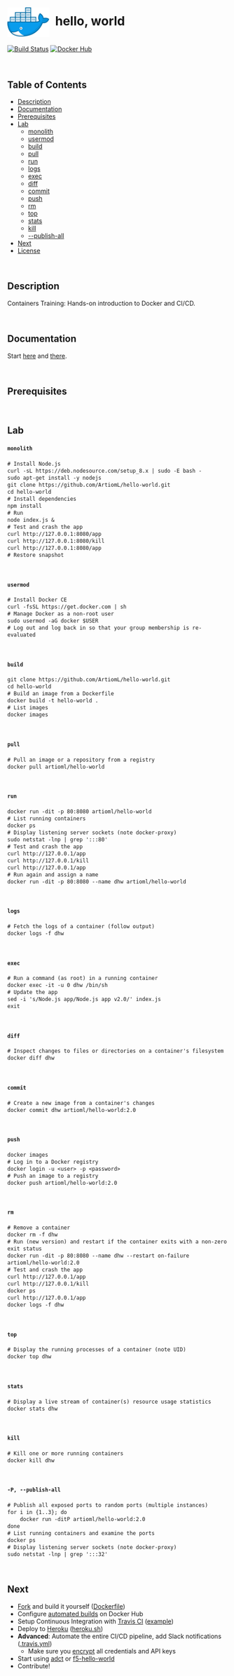 # <img align="center" src="img/docker.svg" width="96">&nbsp;&nbsp;hello, world

[![Build Status](https://travis-ci.org/ArtiomL/hello-world.svg?branch=master)](https://travis-ci.org/ArtiomL/hello-world)
[![Docker Hub](https://img.shields.io/docker/pulls/artioml/hello-world.svg)](https://hub.docker.com/r/artioml/hello-world/)

&nbsp;&nbsp;

## Table of Contents
- [Description](#description)
- [Documentation](#documentation)
- [Prerequisites](#prerequisites)
- [Lab](#lab)
	- [monolith](#monolith)
	- [usermod](#usermod)
	- [build](#build)
	- [pull](#pull)
	- [run](#run)
	- [logs](#logs)
	- [exec](#exec)
	- [diff](#diff)
	- [commit](#commit)
	- [push](#push)
	- [rm](#rm)
	- [top](#top)
	- [stats](#stats)
	- [kill](#kill)
	- [--publish-all](#-p---publish-all)
- [Next](#next)
- [License](LICENSE)


&nbsp;&nbsp;

## Description

Containers Training: Hands-on introduction to Docker and CI/CD.

&nbsp;&nbsp;

## Documentation

Start [here](https://github.com/veggiemonk/awesome-docker) and [there](https://github.com/wsargent/docker-cheat-sheet).

&nbsp;&nbsp;

## Prerequisites


&nbsp;&nbsp;

## Lab

#### `monolith`
```shell
# Install Node.js
curl -sL https://deb.nodesource.com/setup_8.x | sudo -E bash -
sudo apt-get install -y nodejs
git clone https://github.com/ArtiomL/hello-world.git
cd hello-world
# Install dependencies
npm install
# Run
node index.js &
# Test and crash the app
curl http://127.0.0.1:8080/app
curl http://127.0.0.1:8080/kill
curl http://127.0.0.1:8080/app
# Restore snapshot
```

&nbsp;

#### `usermod`
```shell
# Install Docker CE
curl -fsSL https://get.docker.com | sh
# Manage Docker as a non-root user
sudo usermod -aG docker $USER
# Log out and log back in so that your group membership is re-evaluated
```

&nbsp;

#### `build`
```shell
git clone https://github.com/ArtiomL/hello-world.git
cd hello-world
# Build an image from a Dockerfile
docker build -t hello-world .
# List images
docker images
```

&nbsp;

#### `pull`
```shell
# Pull an image or a repository from a registry
docker pull artioml/hello-world
```

&nbsp;

#### `run`
```shell
docker run -dit -p 80:8080 artioml/hello-world
# List running containers
docker ps
# Display listening server sockets (note docker-proxy)
sudo netstat -lnp | grep ':::80'
# Test and crash the app
curl http://127.0.0.1/app
curl http://127.0.0.1/kill
curl http://127.0.0.1/app
# Run again and assign a name
docker run -dit -p 80:8080 --name dhw artioml/hello-world
```

&nbsp;

#### `logs`
```shell
# Fetch the logs of a container (follow output)
docker logs -f dhw
```

&nbsp;

#### `exec`
```shell
# Run a command (as root) in a running container
docker exec -it -u 0 dhw /bin/sh
# Update the app
sed -i 's/Node.js app/Node.js app v2.0/' index.js
exit
```

&nbsp;

#### `diff`
```shell
# Inspect changes to files or directories on a container's filesystem
docker diff dhw
```

&nbsp;

#### `commit`
```shell
# Create a new image from a container's changes
docker commit dhw artioml/hello-world:2.0
```

&nbsp;

#### `push`
```shell
docker images
# Log in to a Docker registry
docker login -u <user> -p <password>
# Push an image to a registry
docker push artioml/hello-world:2.0
```

&nbsp;

#### `rm`
```shell
# Remove a container
docker rm -f dhw
# Run (new version) and restart if the container exits with a non-zero exit status
docker run -dit -p 80:8080 --name dhw --restart on-failure artioml/hello-world:2.0
# Test and crash the app
curl http://127.0.0.1/app
curl http://127.0.0.1/kill
docker ps
curl http://127.0.0.1/app
docker logs -f dhw
```

&nbsp;

#### `top`
```shell
# Display the running processes of a container (note UID)
docker top dhw
```

&nbsp;

#### `stats`
```shell
# Display a live stream of container(s) resource usage statistics
docker stats dhw
```

&nbsp;

#### `kill`
```shell
# Kill one or more running containers
docker kill dhw
```

&nbsp;

#### `-P, --publish-all`
```shell
# Publish all exposed ports to random ports (multiple instances)
for i in {1..3}; do
	docker run -ditP artioml/hello-world:2.0
done
# List running containers and examine the ports
docker ps
# Display listening server sockets (note docker-proxy)
sudo netstat -lnp | grep ':::32'
```

&nbsp;&nbsp;

## Next

- [Fork](https://github.com/artioml/hello-world/fork) and build it yourself ([Dockerfile](Dockerfile))
- Configure [automated builds](https://docs.docker.com/docker-hub/github/) on Docker Hub
- Setup Continuous Integration with [Travis CI](https://docs.travis-ci.com/user/languages/javascript-with-nodejs/) ([example](.travis.min.yml))
- Deploy to [Heroku](https://devcenter.heroku.com/articles/container-registry-and-runtime) ([heroku.sh](heroku.sh))
- **Advanced**: Automate the entire CI/CD pipeline, add Slack notifications ([.travis.yml](.travis.yml))
	- Make sure you [encrypt](https://docs.travis-ci.com/user/encryption-keys/) all credentials and API keys
- Start using [adct](https://github.com/ArtiomL/adct) or [f5-hello-world](https://github.com/f5devcentral/f5-hello-world)
- Contribute!
